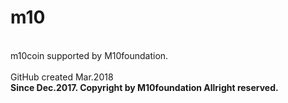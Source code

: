 # m10
<br>m10coin supported by M10foundation.</br>
<br>GitHub created Mar.2018</br>
<strong>Since Dec.2017. Copyright by M10foundation Allright reserved.</strong>
